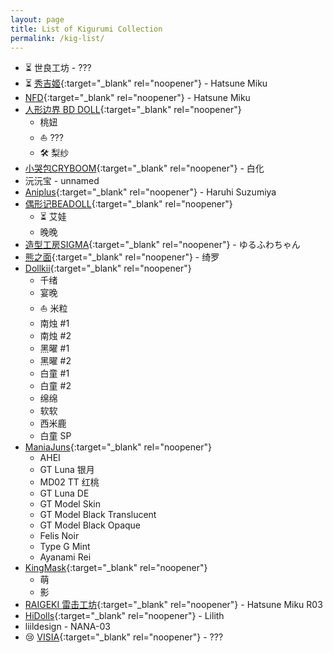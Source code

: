 ```yaml
---
layout: page
title: List of Kigurumi Collection
permalink: /kig-list/
---
```


- ⏳ 世良工坊 - <span class="hidden-text">???<span>
- ⏳ [秀吉姬](https://twitter.com/lightning520){:target="_blank" rel="noopener"} - <span class="hidden-text">Hatsune Miku<span>
- [NFD](https://twitter.com/NewfacedolL){:target="_blank" rel="noopener"} - Hatsune Miku
- [人形边界 BD DOLL](https://m.tb.cn/h.gdstQAerA56ncap){:target="_blank" rel="noopener"}
	- 桃妞
	- ⛵️ <span class="hidden-text">???<span>
	- 🛠️ 梨纱
- [小哭包CRYBOOM](https://www.xiaohongshu.com/user/profile/6119a23a000000000100084f){:target="_blank" rel="noopener"} - 白化
- 沅沅宝 - <span class="hidden-text">unnamed<span>
- [Aniplus](https://twitter.com/KFY_Aniplus){:target="_blank" rel="noopener"} - Haruhi Suzumiya
- [偶形记BEADOLL](https://weibo.com/u/7734682449){:target="_blank" rel="noopener"}
	- ⏳ 艾娃
	- 晚晚
- [造型工房SIGMA](https://www.buildupstudiosigma.com){:target="_blank" rel="noopener"} - ゆるふわちゃん
- [熊之面](https://weibo.com/u/6450364112){:target="_blank" rel="noopener"} - 绮罗
- [Dollkii](https://weibo.com/u/6727163726){:target="_blank" rel="noopener"}
	- 千绪
	- 宴晚
	- ⛵️ <span class="hidden-text">米粒<span>
	- 南烛 #1
	- 南烛 #2
	- 黑曜 #1
	- 黑曜 #2
	- 白童 #1
	- 白童 #2
	- 绵绵
	- 软软
	- 西米鹿
	- 白童 SP
- [ManiaJuns](https://twitter.com/maniajuns){:target="_blank" rel="noopener"}
	- AHEI
	- GT Luna 银月
	- MD02 TT 红桃
	- GT Luna DE
	- GT Model Skin
	- GT Model Black Translucent
	- GT Model Black Opaque
	- Felis Noir
	- Type G Mint
	- Ayanami Rei
- [KingMask](https://twitter.com/KingMask_studio){:target="_blank" rel="noopener"}
	- 萌
	- 影
- [RAIGEKI 雷击工坊](https://weibo.com/n/RAIGEKI-偽){:target="_blank" rel="noopener"} - Hatsune Miku R03
- [HiDolls](https://twitter.com/HiDolls_mm){:target="_blank" rel="noopener"} - Lilith
- liildesign - NANA-03
- 😢 [VISIA](https://space.bilibili.com/601248010){:target="_blank" rel="noopener"} - <span class="hidden-text">???<span>